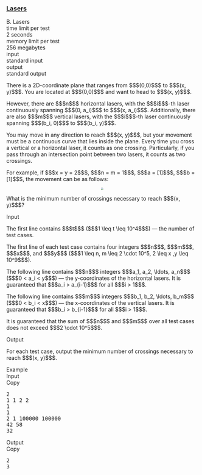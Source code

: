 <h3><a href="https://codeforces.com/contest/2148/problem/B" target="_blank" rel="noopener noreferrer">Lasers</a></h3>

<div class="header"><div class="title">B. Lasers</div><div class="time-limit"><div class="property-title">time limit per test</div>2 seconds</div><div class="memory-limit"><div class="property-title">memory limit per test</div>256 megabytes</div><div class="input-file input-standard"><div class="property-title">input</div>standard input</div><div class="output-file output-standard"><div class="property-title">output</div>standard output</div></div><div><p>There is a 2D-coordinate plane that ranges from $$$(0,0)$$$ to $$$(x, y)$$$. You are located at $$$(0,0)$$$ and want to head to $$$(x, y)$$$. </p><p>However, there are $$$n$$$ horizontal lasers, with the $$$i$$$-th laser continuously spanning $$$(0, a_i)$$$ to $$$(x, a_i)$$$. Additionally, there are also $$$m$$$ vertical lasers, with the $$$i$$$-th laser continuously spanning $$$(b_i, 0)$$$ to $$$(b_i, y)$$$.</p><p>You may move in any direction to reach $$$(x, y)$$$, but your movement must be a continuous curve that lies inside the plane. Every time you cross a vertical or a horizontal laser, it counts as one crossing. Particularly, if you pass through an intersection point between two lasers, it counts as <span class="tex-font-style-bf">two crossings</span>.</p><p>For example, if $$$x = y = 2$$$, $$$n = m = 1$$$, $$$a = [1]$$$, $$$b = [1]$$$, the movement can be as follows:</p><center> <img class="tex-graphics" src="https://espresso.codeforces.com/44cd14d5698957fd058be07680bad092035229a0.png" style="zoom: 33.0%;max-width: 100.0%;max-height: 100.0%;">   </center><p>What is the minimum number of crossings necessary to reach $$$(x, y)$$$?</p></div><div class="input-specification"><div class="section-title">Input</div><p>The first line contains $$$t$$$ ($$$1 \leq t \leq 10^4$$$)  — the number of test cases.</p><p>The first line of each test case contains four integers $$$n$$$, $$$m$$$, $$$x$$$, and $$$y$$$ ($$$1 \leq n, m \leq 2 \cdot 10^5, 2 \leq x ,y \leq 10^9$$$).</p><p>The following line contains $$$n$$$ integers $$$a_1, a_2, \ldots, a_n$$$ ($$$0 < a_i < y$$$)  — the y-coordinates of the horizontal lasers. It is guaranteed that $$$a_i > a_{i-1}$$$ for all $$$i > 1$$$.</p><p>The following line contains $$$m$$$ integers $$$b_1, b_2, \ldots, b_m$$$ ($$$0 < b_i < x$$$)  — the x-coordinates of the vertical lasers. It is guaranteed that $$$b_i > b_{i-1}$$$ for all $$$i > 1$$$.</p><p>It is guaranteed that the sum of $$$n$$$ and $$$m$$$ over all test cases does not exceed $$$2 \cdot 10^5$$$.</p></div><div class="output-specification"><div class="section-title">Output</div><p>For each test case, output the minimum number of crossings necessary to reach $$$(x, y)$$$.</p></div><div class="sample-tests"><div class="section-title">Example</div><div class="sample-test"><div class="input"><div class="title">Input<div title="Copy" data-clipboard-target="#id001006182929711883" id="id0019618389383076784" class="input-output-copier">Copy</div></div><pre id="id001006182929711883"><div class="test-example-line test-example-line-even test-example-line-0">2</div><div class="test-example-line test-example-line-odd test-example-line-1">1 1 2 2</div><div class="test-example-line test-example-line-odd test-example-line-1">1</div><div class="test-example-line test-example-line-odd test-example-line-1">1</div><div class="test-example-line test-example-line-even test-example-line-2">2 1 100000 100000</div><div class="test-example-line test-example-line-even test-example-line-2">42 58</div><div class="test-example-line test-example-line-even test-example-line-2">32</div></pre></div><div class="output"><div class="title">Output<div title="Copy" data-clipboard-target="#id008704432198688704" id="id007020491805547985" class="input-output-copier">Copy</div></div><pre id="id008704432198688704">2
3
</pre></div></div></div>